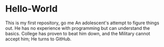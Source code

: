 # Hello-World
This is my first repository, go me
An adolescent's  attempt to figure things out.  He has no experience with programming but can understand the basics.  College has proven to beat him down, and the Military cannot accept him; He turns to GitHub. 
